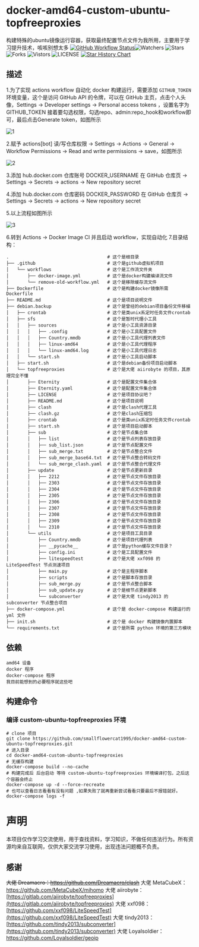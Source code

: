 # docker-amd64-custom-ubuntu-topfreeproxies
构建特殊的ubuntu镜像运行容器，获取最终配置节点文件为我所用，主要用于学习提升技术，咳咳别想太多
[![GitHub Workflow Status](https://github.com/smallflowercat1995/docker-amd64-custom-ubuntu-topfreeproxies/actions/workflows/docker-image.yml/badge.svg)](https://github.com/smallflowercat1995/docker-amd64-custom-ubuntu-topfreeproxies/actions/workflows/docker-image.yml)![Watchers](https://img.shields.io/github/watchers/smallflowercat1995/docker-amd64-custom-ubuntu-topfreeproxies) ![Stars](https://img.shields.io/github/stars/smallflowercat1995/docker-amd64-custom-ubuntu-topfreeproxies) ![Forks](https://img.shields.io/github/forks/smallflowercat1995/docker-amd64-custom-ubuntu-topfreeproxies) ![Vistors](https://visitor-badge.laobi.icu/badge?page_id=smallflowercat1995.docker-amd64-custom-ubuntu-topfreeproxies) ![LICENSE](https://img.shields.io/badge/license-CC%20BY--SA%204.0-green.svg)
[![Star History Chart](https://api.star-history.com/svg?repos=smallflowercat1995/docker-amd64-custom-ubuntu-topfreeproxies&type=Date)](https://star-history.com/#smallflowercat1995/docker-amd64-custom-ubuntu-topfreeproxies&Date)

## 描述
1.为了实现 actions workflow 自动化 docker 构建运行，需要添加 `GITHUB_TOKEN` 环境变量，这个是访问 GitHub API 的令牌，可以在 GitHub 主页，点击个人头像，Settings -> Developer settings -> Personal access tokens ，设置名字为 GITHUB_TOKEN 接着要勾选权限，勾选repo、admin:repo_hook和workflow即可，最后点击Generate token，如图所示

![1](https://github.com/smallflowercat1995/docker-amd64-custom-ubuntu-topfreeproxies/assets/144557489/06eceb88-80fe-4591-8416-e4ba2818424d)

2.赋予 actions[bot] 读/写仓库权限 -> Settings -> Actions -> General -> Workflow Permissions -> Read and write permissions -> save，如图所示

![2](https://github.com/smallflowercat1995/docker-amd64-custom-ubuntu-topfreeproxies/assets/144557489/52c05a44-2af0-438e-8983-3ee472cffa70)

3.添加 hub.docker.com 仓库账号 DOCKER_USERNAME 在 GitHub 仓库页 -> Settings -> Secrets -> actions -> New repository secret

4.添加 hub.docker.com 仓库密码 DOCKER_PASSWORD 在 GitHub 仓库页 -> Settings -> Secrets -> actions -> New repository secret

5.以上流程如图所示

![3](https://github.com/smallflowercat1995/docker-amd64-custom-ubuntu-topfreeproxies/assets/144557489/1665fdb2-13e7-4122-af65-f302240f63e0)

6.转到 Actions -> Docker Image CI 并且启动 workflow，实现自动化
7.目录结构：

    .                                     # 这个是根目录
    ├── .github                           # 这个是github虚拟机项目
    │   └── workflows                     # 这个是工作流文件夹
    │       ├── docker-image.yml          # 这个是docker构建编译流文件
    │       └── remove-old-workflow.yml   # 这个是移除缓存流文件
    ├── Dockerfile                        # 这个是构建docker镜像所需Dockerfile
    ├── README.md                         # 这个是项目说明文件
    ├── debian.backup                     # 这个是曾经的debian项目备份文件移植
    │   ├── crontab                       # 这个是类unix系定时任务文件crontab
    │   ├── sfs                           # 这个是暂时代理小工具
    │   │   ├── sources                   # 这个是小工具资源目录
    │   │   │   ├── .config               # 这个是小工具配置文件
    │   │   │   ├── Country.mmdb          # 这个是小工具代理列表文件
    │   │   │   ├── linux-amd64           # 这个是小工具代理程序
    │   │   │   └── linux-amd64.log       # 这个是小工具代理日志
    │   │   └── start.sh                  # 这个是小工具启动脚本
    │   ├── start.sh                      # 这个是debian备份项目启动脚本
    │   └── topfreeproxies                # 这个是大佬 aiirobyte 的项目，其原理完全不懂
    │       ├── Eternity                  # 这个是配置文件集合体
    │       ├── Eternity.yaml             # 这个是配置文件集合体
    │       ├── LICENSE                   # 这个是项目协议吧？
    │       ├── README.md                 # 这个是项目说明
    │       ├── clash                     # 这个是clash代理工具
    │       ├── clash.gz                  # 这个是clash压缩包
    │       ├── crontab                   # 这个是类unix系定时任务文件crontab
    │       ├── start.sh                  # 这个是项目启动脚本
    │       ├── sub                       # 这个是节点集合体
    │       │   ├── list                  # 这个是节点列表存放目录
    │       │   ├── sub_list.json         # 这个是节点配置文件
    │       │   ├── sub_merge.txt         # 这个是节点整合文件
    │       │   ├── sub_merge_base64.txt  # 这个是节点整合转码文件
    │       │   └── sub_merge_clash.yaml  # 这个是节点整合代理文件
    │       ├── update                    # 这个是节点更新目录
    │       │   ├── 2212                  # 这个是节点文件存放目录
    │       │   ├── 2303                  # 这个是节点文件存放目录
    │       │   ├── 2304                  # 这个是节点文件存放目录
    │       │   ├── 2305                  # 这个是节点文件存放目录
    │       │   ├── 2306                  # 这个是节点文件存放目录
    │       │   ├── 2307                  # 这个是节点文件存放目录
    │       │   ├── 2308                  # 这个是节点文件存放目录
    │       │   ├── 2309                  # 这个是节点文件存放目录
    │       │   └── 2310                  # 这个是节点文件存放目录
    │       └── utils                     # 这个是项目工具目录
    │           ├── Country.mmdb          # 这个是项目代理列表
    │           ├── __pycache__           # 这个是python缓存文件目录？
    │           ├── config.ini            # 这个是工具配置文件
    │           ├── litespeedtest         # 这个是大佬 xxf098 的 LiteSpeedTest 节点测速项目
    │           ├── main.py               # 这个是主程序脚本
    │           ├── scripts               # 这个是脚本存放目录
    │           ├── sub_merge.py          # 这个是节点整合脚本
    │           ├── sub_update.py         # 这个是根节点更新脚本
    │           └── subconverter          # 这个是大佬 tindy2013 的 subconverter 节点整合项目
    ├── docker-compose.yml                # 这个是 docker-compose 构建运行的 yml 文件
    ├── init.sh                           # 这个是 docker 构建镜像内置脚本
    └── requirements.txt                  # 这个是所需 python 环境的第三方模块

## 依赖
    amd64 设备
    docker 程序
    docker-compose 程序
    我目前能想到的必要程序就这些吧

## 构建命令
### 编译 custom-ubuntu-topfreeproxies 环境
    # clone 项目
    git clone https://github.com/smallflowercat1995/docker-amd64-custom-ubuntu-topfreeproxies.git
    # 进入目录
    cd docker-amd64-custom-ubuntu-topfreeproxies
    # 无缓存构建
    docker-compose build --no-cache
    # 构建完成后 后台启动 等待 custom-ubuntu-topfreeproxies 环境编译打包，之后这个容器会终止
    docker-compose up -d --force-recreate
    # 也可以查看日志看看有没有问题 ,如果失败了就再重新尝试看看只要最后不报错就好。
    docker-compose logs -f

# 声明
本项目仅作学习交流使用，用于查找资料，学习知识，不做任何违法行为。所有资源均来自互联网，仅供大家交流学习使用，出现违法问题概不负责。

## 感谢
~~大佬 Dreamacro：https://github.com/Dreamacro/clash~~
大佬 MetaCubeX：https://github.com/MetaCubeX/mihomo
大佬 aiirobyte：[https://gitlab.com/aiirobyte/topfreeproxies](https://gitlab.com/aiirobyte/topfreeproxies)
大佬 xxf098：[https://github.com/xxf098/LiteSpeedTest](https://github.com/xxf098/LiteSpeedTest)
大佬 tindy2013：[https://github.com/tindy2013/subconverter](https://github.com/tindy2013/subconverter)
大佬 Loyalsoldier：https://github.com/Loyalsoldier/geoip

